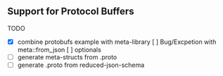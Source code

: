 ## Support for Protocol Buffers

TODO
* [x] combine protobufs example with meta-library
      [ ] Bug/Excpetion with meta::from_json
      [ ] optionals
* [ ] generate meta-structs from .proto
* [ ] generate .proto from reduced-json-schema
